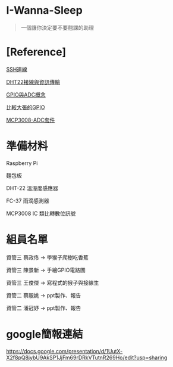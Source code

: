 # I-Wanna-Sleep
> 一個讓你決定要不要翹課的助理

# [Reference]

[SSH連線](https://www.raspberrypi.org/documentation/remote-access/ssh/)

[DHT22接線與資訊傳輸](https://github.com/momenso/node-dht-sensor)

[GPIO與ADC概念](https://chtseng.wordpress.com/2016/06/08/樹莓派讀取類比資訊-mcp3008/)

[比較大張的GPIO](https://medium.com/@rxseger/raspberry-pi-3-gpio-pushbuttons-leds-for-rc-and-barr-a1b947dc6b40)

[MCP3008-ADC套件](https://github.com/fivdi/mcp-spi-adc)

# 準備材料

Raspberry Pi

麵包板

DHT-22 溫溼度感應器

FC-37 雨滴感測器

MCP3008 IC 類比轉數位訊號

# 組員名單

資管三 蔡政佟 ->  學猴子爬樹吃香蕉

資管三 陳景新 ->  手繪GPIO電路圖

資管三 王俊傑 ->  寫程式的猴子與接線生

資管二 蔡靚姚 ->  ppt製作、報告

資管二 潘冠妤 ->  ppt製作、報告

# google簡報連結

https://docs.google.com/presentation/d/1UutX-X2f8pQ8jybU9AkSP1JjFm69rDRkVTutnR269Ho/edit?usp=sharing
